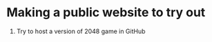 Making a public website to try out
==================
1) Try to host a version of 2048 game in GitHub
